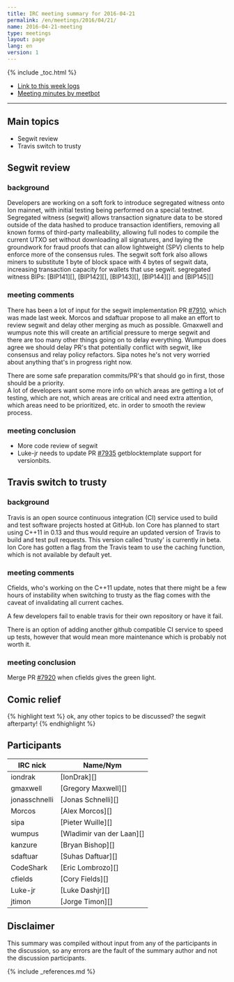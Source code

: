 ```yaml
---
title: IRC meeting summary for 2016-04-21
permalink: /en/meetings/2016/04/21/
name: 2016-04-21-meeting
type: meetings
layout: page
lang: en
version: 1
---
```

{% include _toc.html %}

- [Link to this week logs](http://www.erisian.com.au/meetbot/ion-core-dev/2016/ion-core-dev.2016-04-21-19.00.log.html)
- [Meeting minutes by meetbot](http://www.erisian.com.au/meetbot/ion-core-dev/2016/ion-core-dev.2016-04-21-19.00.html)

---

## Main topics

- Segwit review
- Travis switch to trusty

## Segwit review

### background

Developers are working on a soft fork to introduce segregated witness onto Ion mainnet, with initial testing being performed on a special testnet. Segregated witness (segwit) allows transaction signature data to be stored outside of the data hashed to produce transaction identifiers, removing all known forms of third-party malleability, allowing full nodes to compile the current UTXO set without downloading all signatures, and laying the groundwork for fraud proofs that can allow lightweight (SPV) clients to help enforce more of the consensus rules. The segwit soft fork also allows miners to substitute 1 byte of block space with 4 bytes of segwit data, increasing transaction capacity for wallets that use segwit. segregated witness BIPs: [BIP141][], [BIP142][], [BIP143][], [BIP144][] and [BIP145][]

### meeting comments

There has been a lot of input for the segwit implementation PR [#7910][], which was made last week. Morcos and sdaftuar propose to all make an effort to review segwit and delay other merging as much as possible. Gmaxwell and wumpus note this will create an artificial pressure to merge segwit and there are too many other things going on to delay everything. Wumpus does agree we should delay PR's that potentially conflict with segwit, like consensus and relay policy refactors. Sipa notes he's not very worried about anything that's in progress right now. 

There are some safe preparation commits/PR's that should go in first, those should be a priority.  
A lot of developers want some more info on which areas are getting a lot of testing, which are not, which areas are critical and need extra attention, which areas need to be prioritized, etc. in order to smooth the review process.

### meeting conclusion

- More code review of segwit
- Luke-jr needs to update PR [#7935][] getblocktemplate support for versionbits.

## Travis switch to trusty

### background

Travis is an open source continuous integration (CI) service used to build and test software projects hosted at GitHub. Ion Core has planned to start using C++11 in 0.13 and thus would require an updated version of Travis to build and test pull requests. This version called 'trusty' is currently in beta. Ion Core has gotten a flag from the Travis team to use the caching function, which is not available by default yet.

### meeting comments

Cfields, who's working on the C++11 update, notes that there might be a few hours of instability when switching to trusty as the flag comes with the caveat of invalidating all current caches.

A few developers fail to enable travis for their own repository or have it fail.

There is an option of adding another github compatible CI service to speed up tests, however that would mean more maintenance which is probably not worth it.

### meeting conclusion

Merge PR [#7920][] when cfields gives the green light.

## Comic relief

{% highlight text %}
<wumpus>   ok, any other topics to be discussed?
<iondrak>  the segwit afterparty!
{% endhighlight %}

## Participants

| IRC nick      | Name/Nym                  |
|---------------|---------------------------|
| iondrak       | [IonDrak][]               |
| gmaxwell      | [Gregory Maxwell][]       |
| jonasschnelli | [Jonas Schnelli][]        |
| Morcos        | [Alex Morcos][]           |
| sipa          | [Pieter Wuille][]         |
| wumpus        | [Wladimir van der Laan][] |
| kanzure       | [Bryan Bishop][]          |
| sdaftuar      | [Suhas Daftuar][]         |
| CodeShark     | [Eric Lombrozo][]         |
| cfields       | [Cory Fields][]           |
| Luke-jr       | [Luke Dashjr][]           |
| jtimon        | [Jorge Timon][]           |

## Disclaimer

This summary was compiled without input from any of the participants in the discussion, so any errors are the fault of the summary author and not the discussion participants.

[#7910]: https://github.com/ion/ion/pull/7910
[#7935]: https://github.com/ion/ion/pull/7935
[#7920]: https://github.com/ion/ion/pull/7920

{% include _references.md %}
